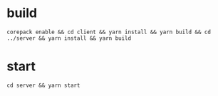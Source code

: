 # build

`corepack enable && cd client && yarn install && yarn build && cd ../server && yarn install && yarn build`

# start

`cd server && yarn start`
